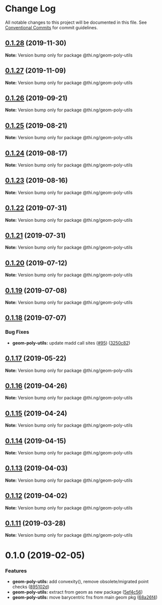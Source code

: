 # Change Log

All notable changes to this project will be documented in this file.
See [Conventional Commits](https://conventionalcommits.org) for commit guidelines.

## [0.1.28](https://github.com/thi-ng/umbrella/compare/@thi.ng/geom-poly-utils@0.1.27...@thi.ng/geom-poly-utils@0.1.28) (2019-11-30)

**Note:** Version bump only for package @thi.ng/geom-poly-utils





## [0.1.27](https://github.com/thi-ng/umbrella/compare/@thi.ng/geom-poly-utils@0.1.26...@thi.ng/geom-poly-utils@0.1.27) (2019-11-09)

**Note:** Version bump only for package @thi.ng/geom-poly-utils





## [0.1.26](https://github.com/thi-ng/umbrella/compare/@thi.ng/geom-poly-utils@0.1.25...@thi.ng/geom-poly-utils@0.1.26) (2019-09-21)

**Note:** Version bump only for package @thi.ng/geom-poly-utils





## [0.1.25](https://github.com/thi-ng/umbrella/compare/@thi.ng/geom-poly-utils@0.1.24...@thi.ng/geom-poly-utils@0.1.25) (2019-08-21)

**Note:** Version bump only for package @thi.ng/geom-poly-utils





## [0.1.24](https://github.com/thi-ng/umbrella/compare/@thi.ng/geom-poly-utils@0.1.23...@thi.ng/geom-poly-utils@0.1.24) (2019-08-17)

**Note:** Version bump only for package @thi.ng/geom-poly-utils





## [0.1.23](https://github.com/thi-ng/umbrella/compare/@thi.ng/geom-poly-utils@0.1.22...@thi.ng/geom-poly-utils@0.1.23) (2019-08-16)

**Note:** Version bump only for package @thi.ng/geom-poly-utils





## [0.1.22](https://github.com/thi-ng/umbrella/compare/@thi.ng/geom-poly-utils@0.1.21...@thi.ng/geom-poly-utils@0.1.22) (2019-07-31)

**Note:** Version bump only for package @thi.ng/geom-poly-utils





## [0.1.21](https://github.com/thi-ng/umbrella/compare/@thi.ng/geom-poly-utils@0.1.20...@thi.ng/geom-poly-utils@0.1.21) (2019-07-31)

**Note:** Version bump only for package @thi.ng/geom-poly-utils





## [0.1.20](https://github.com/thi-ng/umbrella/compare/@thi.ng/geom-poly-utils@0.1.19...@thi.ng/geom-poly-utils@0.1.20) (2019-07-12)

**Note:** Version bump only for package @thi.ng/geom-poly-utils





## [0.1.19](https://github.com/thi-ng/umbrella/compare/@thi.ng/geom-poly-utils@0.1.18...@thi.ng/geom-poly-utils@0.1.19) (2019-07-08)

**Note:** Version bump only for package @thi.ng/geom-poly-utils





## [0.1.18](https://github.com/thi-ng/umbrella/compare/@thi.ng/geom-poly-utils@0.1.17...@thi.ng/geom-poly-utils@0.1.18) (2019-07-07)


### Bug Fixes

* **geom-poly-utils:** update madd call sites ([#95](https://github.com/thi-ng/umbrella/issues/95)) ([3250c82](https://github.com/thi-ng/umbrella/commit/3250c82))





## [0.1.17](https://github.com/thi-ng/umbrella/compare/@thi.ng/geom-poly-utils@0.1.16...@thi.ng/geom-poly-utils@0.1.17) (2019-05-22)

**Note:** Version bump only for package @thi.ng/geom-poly-utils





## [0.1.16](https://github.com/thi-ng/umbrella/compare/@thi.ng/geom-poly-utils@0.1.15...@thi.ng/geom-poly-utils@0.1.16) (2019-04-26)

**Note:** Version bump only for package @thi.ng/geom-poly-utils





## [0.1.15](https://github.com/thi-ng/umbrella/compare/@thi.ng/geom-poly-utils@0.1.14...@thi.ng/geom-poly-utils@0.1.15) (2019-04-24)

**Note:** Version bump only for package @thi.ng/geom-poly-utils





## [0.1.14](https://github.com/thi-ng/umbrella/compare/@thi.ng/geom-poly-utils@0.1.13...@thi.ng/geom-poly-utils@0.1.14) (2019-04-15)

**Note:** Version bump only for package @thi.ng/geom-poly-utils





## [0.1.13](https://github.com/thi-ng/umbrella/compare/@thi.ng/geom-poly-utils@0.1.12...@thi.ng/geom-poly-utils@0.1.13) (2019-04-03)

**Note:** Version bump only for package @thi.ng/geom-poly-utils





## [0.1.12](https://github.com/thi-ng/umbrella/compare/@thi.ng/geom-poly-utils@0.1.11...@thi.ng/geom-poly-utils@0.1.12) (2019-04-02)

**Note:** Version bump only for package @thi.ng/geom-poly-utils





## [0.1.11](https://github.com/thi-ng/umbrella/compare/@thi.ng/geom-poly-utils@0.1.10...@thi.ng/geom-poly-utils@0.1.11) (2019-03-28)

**Note:** Version bump only for package @thi.ng/geom-poly-utils







# 0.1.0 (2019-02-05)


### Features

* **geom-poly-utils:** add convexity(), remove obsolete/migrated point checks ([895102d](https://github.com/thi-ng/umbrella/commit/895102d))
* **geom-poly-utils:** extract from geom as new package ([5ef4c56](https://github.com/thi-ng/umbrella/commit/5ef4c56))
* **geom-poly-utils:** move barycentric fns from main geom pkg ([68a26f4](https://github.com/thi-ng/umbrella/commit/68a26f4))

